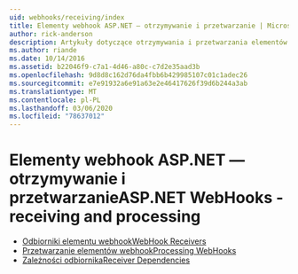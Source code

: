 ```yaml
---
uid: webhooks/receiving/index
title: Elementy webhook ASP.NET — otrzymywanie i przetwarzanie | Microsoft Docs
author: rick-anderson
description: Artykuły dotyczące otrzymywania i przetwarzania elementów webhook w programie ASP.NET
ms.author: riande
ms.date: 10/14/2016
ms.assetid: b22046f9-c7a1-4d46-a80c-c7d2e35aad3b
ms.openlocfilehash: 9d8d8c162d76da4fbb6b429985107c01c1adec26
ms.sourcegitcommit: e7e91932a6e91a63e2e46417626f39d6b244a3ab
ms.translationtype: MT
ms.contentlocale: pl-PL
ms.lasthandoff: 03/06/2020
ms.locfileid: "78637012"
---
```

# <a name="aspnet-webhooks---receiving-and-processing"></a><span data-ttu-id="2955c-103">Elementy webhook ASP.NET — otrzymywanie i przetwarzanie</span><span class="sxs-lookup"><span data-stu-id="2955c-103">ASP.NET WebHooks - receiving and processing</span></span>

* [<span data-ttu-id="2955c-104">Odbiorniki elementu webhook</span><span class="sxs-lookup"><span data-stu-id="2955c-104">WebHook Receivers</span></span>](receivers.md)
* [<span data-ttu-id="2955c-105">Przetwarzanie elementów webhook</span><span class="sxs-lookup"><span data-stu-id="2955c-105">Processing WebHooks</span></span>](handlers.md)
* [<span data-ttu-id="2955c-106">Zależności odbiornika</span><span class="sxs-lookup"><span data-stu-id="2955c-106">Receiver Dependencies</span></span>](dependencies.md)
